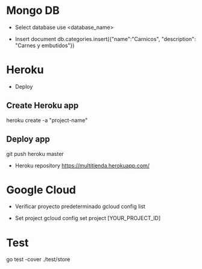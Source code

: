# Mongo DB
- Select database
use <database_name>

- Insert document
db.categories.insert({"name":"Carnicos", "description": "Carnes y embutidos"})

# Heroku
- Deploy
## Create Heroku app
heroku create -a "project-name"

## Deploy app
git push heroku master


- Heroku repository
https://multitienda.herokuapp.com/

# Google Cloud
- Verificar proyecto predeterminado
gcloud config list

- Set project
gcloud config set project [YOUR_PROJECT_ID]

# Test
go test -cover ./test/store